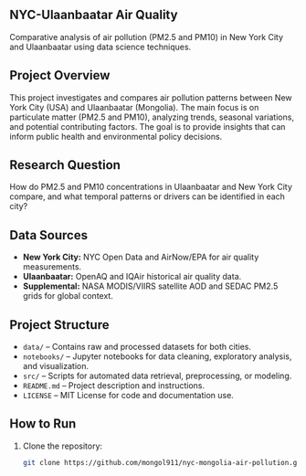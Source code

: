 ## NYC-Ulaanbaatar Air Quality
Comparative analysis of air pollution (PM2.5 and PM10) in New York City and Ulaanbaatar using data science techniques.

## Project Overview
This project investigates and compares air pollution patterns between New York City (USA) and Ulaanbaatar (Mongolia). The main focus is on particulate matter (PM2.5 and PM10), analyzing trends, seasonal variations, and potential contributing factors. The goal is to provide insights that can inform public health and environmental policy decisions.

## Research Question
How do PM2.5 and PM10 concentrations in Ulaanbaatar and New York City compare, and what temporal patterns or drivers can be identified in each city?

## Data Sources
- **New York City:** NYC Open Data and AirNow/EPA for air quality measurements.  
- **Ulaanbaatar:** OpenAQ and IQAir historical air quality data.  
- **Supplemental:** NASA MODIS/VIIRS satellite AOD and SEDAC PM2.5 grids for global context.  

## Project Structure
- `data/` – Contains raw and processed datasets for both cities.  
- `notebooks/` – Jupyter notebooks for data cleaning, exploratory analysis, and visualization.  
- `src/` – Scripts for automated data retrieval, preprocessing, or modeling.  
- `README.md` – Project description and instructions.  
- `LICENSE` – MIT License for code and documentation use.  

## How to Run
1. Clone the repository:  
   ```bash
   git clone https://github.com/mongol911/nyc-mongolia-air-pollution.git
